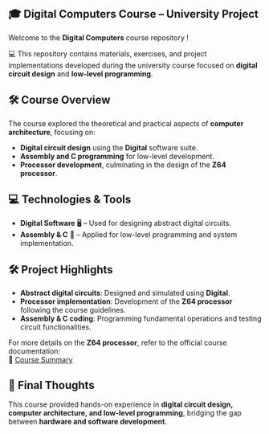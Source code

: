 ## 🎓 Digital Computers Course – University Project  

Welcome to the **Digital Computers** course repository !

💻 This repository contains materials, exercises, and project implementations developed during the university course focused on **digital circuit design** and **low-level programming**.  

## 🛠️ **Course Overview**  
The course explored the theoretical and practical aspects of **computer architecture**, focusing on:  
- **Digital circuit design** using the **Digital** software suite.  
- **Assembly and C programming** for low-level development.  
- **Processor development**, culminating in the design of the **Z64 processor**.  

## 💻 **Technologies & Tools**  
- **Digital Software** 🖥️ – Used for designing abstract digital circuits.  
- **Assembly & C** 📝 – Applied for low-level programming and system implementation.  

## 🛠️ **Project Highlights**  
- **Abstract digital circuits**: Designed and simulated using **Digital**.  
- **Processor implementation**: Development of the **Z64 processor** following the course guidelines.  
- **Assembly & C coding**: Programming fundamental operations and testing circuit functionalities.  


For more details on the **Z64 processor**, refer to the official course documentation:  
📄 [Course Summary](https://alessandropellegrini.it/didattica/2018/architetture/riepilogo.pdf)  

## 🎯 **Final Thoughts**  
This course provided hands-on experience in **digital circuit design, computer architecture, and low-level programming**, bridging the gap between **hardware and software development**.  


